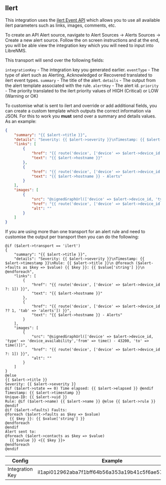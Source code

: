 ## Ilert
This integration uses the [ilert Event API](https://api.ilert.com/api-docs/#tag/events) 
which allows you to use all available ilert parameters such as links, images, comments, etc.

To create an API Alert source, navigate to Alert Sources -> Alerts Sources -> Create a new alert source. Follow the on screen instructions and at the end, you will be able view the integration key which you will need to input into LibreNMS.

This transport will send over the following fields:

`integrationKey` - The integration key you generated earlier.
`eventType` - The type of alert such as Alerting, Acknowledged or Recovered translated to ilert event types.
`summary` - The title of the alert.
`details` - The output from the alert template associated with the rule.
`alertKey` - The alert id.
`priority` - The priority translated to the ilert priority values of HIGH (Critical) or LOW (Warning or OK)

To customise what is sent to ilert and override or add additional fields, you can create a custom template which outputs the correct information via JSON. For this to work you **must** send over a summary and details values. As an example:

```json
{
    "summary": "{{ $alert->title }}",
    "details": "Severity: {{ $alert->severity }}\nTimestamp: {{ $alert->timestamp }}\nRule: {{ $alert->title }}\n @foreach ($alert->faults as $key => $value) {{ $key }}: {{ $value['string'] }}\n @endforeach",
    "links": [
        {
            "href": "{{ route('device', ['device' => $alert->device_id ?: 1]) }}",
            "text": "{{ $alert->hostname }}"
        },
        {
            "href": "{{ route('device', ['device' => $alert->device_id ?? 1, 'tab' => 'alerts']) }}",
            "text": "{{ $alert->hostname }} - Alerts"
        }
    ],
    "images": [
        {
            "src": "@signedGraphUrl(['device' => $alert->device_id, 'type' => 'device_availability','from' => time() - 43200, 'to' => time()])",
            "href": "{{ route('device', ['device' => $alert->device_id ?: 1]) }}",
            "alt": ""
        }
    ]
}
```
If you are using more than one transport for an alert rule and need to customise the output per transport then you can do the following:

```
@if ($alert->transport == 'ilert')
{
    "summary": "{{ $alert->title }}",
    "details": "Severity: {{ $alert->severity }}\nTimestamp: {{ $alert->timestamp }}\nRule: {{ $alert->title }}\n @foreach ($alert->faults as $key => $value) {{ $key }}: {{ $value['string'] }}\n @endforeach",
    "links": [
        {
            "href": "{{ route('device', ['device' => $alert->device_id ?: 1]) }}",
            "text": "{{ $alert->hostname }}"
        },
        {
            "href": "{{ route('device', ['device' => $alert->device_id ?? 1, 'tab' => 'alerts']) }}",
            "text": "{{ $alert->hostname }} - Alerts"
        }
    ],
    "images": [
        {
            "src": "@signedGraphUrl(['device' => $alert->device_id, 'type' => 'device_availability','from' => time() - 43200, 'to' => time()])",
            "href": "{{ route('device', ['device' => $alert->device_id ?: 1]) }}",
            "alt": ""
        }
    ]
}
@else
{{ $alert->title }}
Severity: {{ $alert->severity }}
@if ($alert->state == 0) Time elapsed: {{ $alert->elapsed }} @endif
Timestamp: {{ $alert->timestamp }}
Unique-ID: {{ $alert->uid }}
Rule: @if ($alert->name) {{ $alert->name }} @else {{ $alert->rule }} @endif
@if ($alert->faults) Faults:
@foreach ($alert->faults as $key => $value)
  {{ $key }}: {{ $value['string'] }}
@endforeach
@endif
Alert sent to:
@foreach ($alert->contacts as $key => $value)
  {{ $value }} <{{ $key }}>
@endforeach
@endif
```

| Config               | Example                                                      |
|----------------------|--------------------------------------------------------------|
| Integration Key          | il1api012962aba7f1bff64b56a353a19b41c5f6ae57a940123f |
